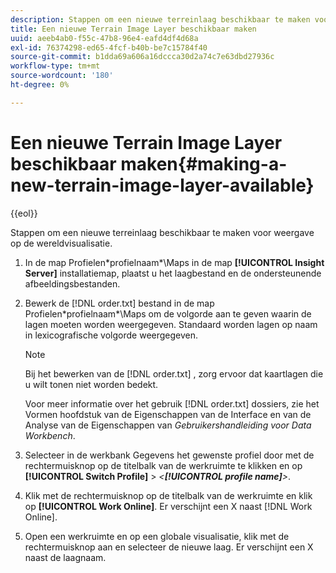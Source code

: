 ```yaml
---
description: Stappen om een nieuwe terreinlaag beschikbaar te maken voor weergave op de wereldvisualisatie.
title: Een nieuwe Terrain Image Layer beschikbaar maken
uuid: aeeb4ab0-f55c-47b8-96e4-eafd4df4d68a
exl-id: 76374298-ed65-4fcf-b40b-be7c15784f40
source-git-commit: b1dda69a606a16dccca30d2a74c7e63dbd27936c
workflow-type: tm+mt
source-wordcount: '180'
ht-degree: 0%

---
```


# Een nieuwe Terrain Image Layer beschikbaar maken{#making-a-new-terrain-image-layer-available}

{{eol}}

Stappen om een nieuwe terreinlaag beschikbaar te maken voor weergave op de wereldvisualisatie.

1. In de map Profielen\*profielnaam*\Maps in de map **[!UICONTROL Insight Server]** installatiemap, plaatst u het laagbestand en de ondersteunende afbeeldingsbestanden.
1. Bewerk de [!DNL order.txt] bestand in de map Profielen\*profielnaam*\Maps om de volgorde aan te geven waarin de lagen moeten worden weergegeven. Standaard worden lagen op naam in lexicografische volgorde weergegeven.

   >[!NOTE]
   >
   >Bij het bewerken van de [!DNL order.txt] , zorg ervoor dat kaartlagen die u wilt tonen niet worden bedekt.

   Voor meer informatie over het gebruik [!DNL order.txt] dossiers, zie het Vormen hoofdstuk van de Eigenschappen van de Interface en van de Analyse van de Eigenschappen van *Gebruikershandleiding voor Data Workbench*.

1. Selecteer in de werkbank Gegevens het gewenste profiel door met de rechtermuisknop op de titelbalk van de werkruimte te klikken en op **[!UICONTROL Switch Profile]** > *&lt;**[!UICONTROL profile name]**>*.
1. Klik met de rechtermuisknop op de titelbalk van de werkruimte en klik op **[!UICONTROL Work Online]**. Er verschijnt een X naast [!DNL Work Online].
1. Open een werkruimte en op een globale visualisatie, klik met de rechtermuisknop aan en selecteer de nieuwe laag. Er verschijnt een X naast de laagnaam.
